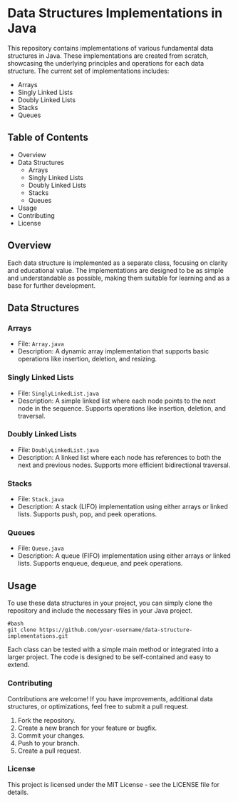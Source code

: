 # Data Structures Implementations in Java

This repository contains implementations of various fundamental data structures in Java. These implementations are created from scratch, showcasing the underlying principles and operations for each data structure. The current set of implementations includes:

* Arrays
* Singly Linked Lists
* Doubly Linked Lists
* Stacks
* Queues

## Table of Contents

* Overview
* Data Structures
  - Arrays
  - Singly Linked Lists
  - Doubly Linked Lists
  - Stacks
  - Queues
* Usage
* Contributing
* License

## Overview

Each data structure is implemented as a separate class, focusing on clarity and educational value. The implementations are designed to be as simple and understandable as possible, making them suitable for learning and as a base for further development.

## Data Structures

### Arrays
* File: `Array.java`
* Description: A dynamic array implementation that supports basic operations like insertion, deletion, and resizing.

### Singly Linked Lists
* File: `SinglyLinkedList.java`
* Description: A simple linked list where each node points to the next node in the sequence. Supports operations like insertion, deletion, and traversal.

### Doubly Linked Lists
* File: `DoublyLinkedList.java`
* Description: A linked list where each node has references to both the next and previous nodes. Supports more efficient bidirectional traversal.

### Stacks
* File: `Stack.java`
* Description: A stack (LIFO) implementation using either arrays or linked lists. Supports push, pop, and peek operations.

### Queues
* File: `Queue.java`
* Description: A queue (FIFO) implementation using either arrays or linked lists. Supports enqueue, dequeue, and peek operations.
  
## Usage
To use these data structures in your project, you can simply clone the repository and include the necessary files in your Java project.
```
#bash
git clone https://github.com/your-username/data-structure-implementations.git
```
Each class can be tested with a simple main method or integrated into a larger project. The code is designed to be self-contained and easy to extend.

### Contributing
Contributions are welcome! If you have improvements, additional data structures, or optimizations, feel free to submit a pull request.

1. Fork the repository.
2. Create a new branch for your feature or bugfix.
3. Commit your changes.
4. Push to your branch.
5. Create a pull request.

### License
This project is licensed under the MIT License - see the LICENSE file for details.
